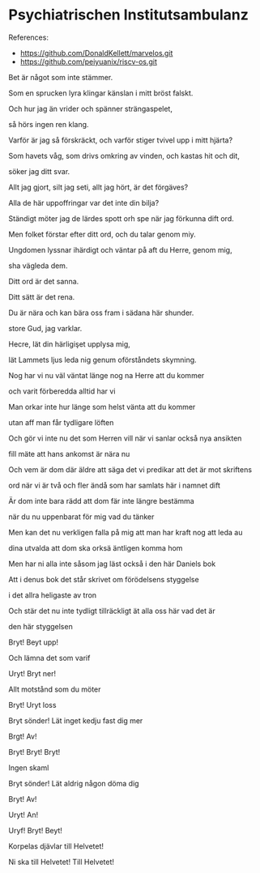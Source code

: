 # Psychiatrischen Institutsambulanz

References:
- https://github.com/DonaldKellett/marvelos.git
- https://github.com/peiyuanix/riscv-os.git

Bet är något som inte stämmer.

Som en sprucken lyra klingar känslan i mitt bröst falskt.

Och hur jag än vrider och spänner strängaspelet,

så hörs ingen ren klang.

Varför är jag så förskräckt, och varför stiger tvivel upp i mitt hjärta?

Som havets våg, som drivs omkring av vinden, och kastas hit och dit,

söker jag ditt svar.

Allt jag gjort, silt jag seti, allt jag hört, är det förgäves?

Alla de här uppoffringar var det inte din bilja?

Ständigt möter jag de lärdes spott orh spe när jag förkunna dift ord.

Men folket förstar efter ditt ord, och du talar genom miy.

Ungdomen lyssnar ihärdigt och väntar på aft du Herre, genom mig,

sha vägleda dem.

Ditt ord är det sanna.

Ditt sätt är det rena.

Du är nära och kan bära oss fram i sädana här shunder.

store Gud, jag varklar.

Hecre, lät din härligişet upplysa mig,

lät Lammets ljus leda nig genum oförståndets skymning.



Nog har vi nu väl väntat länge nog na Herre att du kommer

och varit förberedda alltid har vi

Man orkar inte hur länge som helst vänta att du kommer

utan aff man får tydligare löften

Och gör vi inte nu det som Herren vill när vi sanlar också nya ansikten

fill mäte att hans ankomst är nära nu

Och vem är dom där äldre att säga det vi predikar att det är mot skriftens

ord när vi är två och fler ändå som har samlats här i namnet dift

Är dom inte bara rädd att dom fär inte längre bestämma

när du nu uppenbarat för mig vad du tänker

Men kan det nu verkligen falla på mig att man har kraft nog att leda au

dina utvalda att dom ska orksä äntligen komma hom



Men har ni alla inte såsom jag läst också i den här Daniels bok

Att i denus bok det står skrivet om förödelsens styggelse

i det allra heligaste av tron

Och stär det nu inte tydligt tillräckligt ät alla oss här vad det är

den här styggelsen



Bryt! Beyt upp!

Och lämna det som varif

Uryt! Bryt ner!

Allt motstånd som du möter

Bryt! Uryt loss

Bryt sönder! Lät inget kedju fast dig mer

Brgt! Av!

Bryt! Bryt! Bryt!


Ingen skaml

Bryt sönder! Lät aldrig någon döma dig

Bryt! Av!

Uryt! An!

Uryf! Bryt! Beyt!

Korpelas djävlar till Helvetet!

Ni ska till Helvetet! Till Helvetet!
